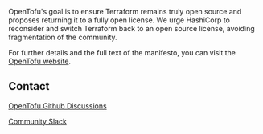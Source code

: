 <!--

**Here are some ideas to get you started:**

🙋‍♀️ A short introduction - what is your organization all about?
🌈 Contribution guidelines - how can the community get involved?
👩‍💻 Useful resources - where can the community find your docs? Is there anything else the community should know?
🍿 Fun facts - what does your team eat for breakfast?
🧙 Remember, you can do mighty things with the power of [Markdown](https://docs.github.com/github/writing-on-github/getting-started-with-writing-and-formatting-on-github/basic-writing-and-formatting-syntax)
-->
OpenTofu's goal is to ensure Terraform remains truly open source and proposes returning it to a fully open license. We urge HashiCorp to reconsider and switch Terraform back to an open source license, avoiding fragmentation of the community.

For further details and the full text of the manifesto, you can visit the [OpenTofu website](https://opentofu.org).

## Contact

[OpenTofu Github Discussions](https://github.com/orgs/opentofu/discussions)

[Community Slack](https://join.slack.com/t/opentofucommunity/shared_invite/zt-237chyryd-mFULiefrbYGMYQoG72BUpQ)


